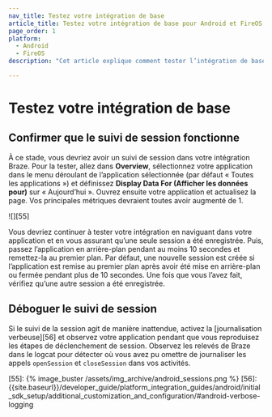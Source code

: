 ```yaml
---
nav_title: Testez votre intégration de base
article_title: Testez votre intégration de base pour Android et FireOS
page_order: 1
platform: 
  - Android
  - FireOS
description: "Cet article explique comment tester l’intégration de base pour votre application Android ou FireOS."

---
```


# Testez votre intégration de base

## Confirmer que le suivi de session fonctionne

À ce stade, vous devriez avoir un suivi de session dans votre intégration Braze. Pour la tester, allez dans **Overview**, sélectionnez votre application dans le menu déroulant de l’application sélectionnée (par défaut « Toutes les applications ») et définissez **Display Data For (Afficher les données pour)** sur « Aujourd’hui ». Ouvrez ensuite votre application et actualisez la page. Vos principales métriques devraient toutes avoir augmenté de 1.

![][55]

Vous devriez continuer à tester votre intégration en naviguant dans votre application et en vous assurant qu’une seule session a été enregistrée. Puis, passez l’application en arrière-plan pendant au moins 10 secondes et remettez-la au premier plan. Par défaut, une nouvelle session est créée si l’application est remise au premier plan après avoir été mise en arrière-plan ou fermée pendant plus de 10 secondes. Une fois que vous l’avez fait, vérifiez qu’une autre session a été enregistrée.

## Déboguer le suivi de session
Si le suivi de la session agit de manière inattendue, activez la [journalisation verbeuse][56] et observez votre application pendant que vous reproduisez les étapes de déclenchement de session. Observez les relevés de Braze dans le logcat pour détecter où vous avez pu omettre de journaliser les appels `openSession` et `closeSession` dans vos activités.

[55]: {% image_buster /assets/img_archive/android_sessions.png %}
[56]: {{site.baseurl}}/developer_guide/platform_integration_guides/android/initial_sdk_setup/additional_customization_and_configuration/#android-verbose-logging